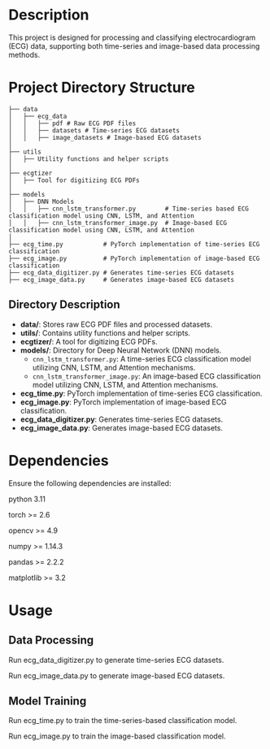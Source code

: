 # Description
This project is designed for processing and classifying electrocardiogram (ECG) data, supporting both time-series and image-based data processing methods.

# Project Directory Structure

```
├── data
│   ├── ecg_data
│   │   ├── pdf # Raw ECG PDF files
│   │   ├── datasets # Time-series ECG datasets
│   │   ├── image_datasets # Image-based ECG datasets
│
├── utils
│   ├── Utility functions and helper scripts
│
├── ecgtizer
│   ├── Tool for digitizing ECG PDFs
│
├── models
│   ├── DNN Models
│   │   ├── cnn_lstm_transformer.py        # Time-series based ECG classification model using CNN, LSTM, and Attention
│   │   ├── cnn_lstm_transformer_image.py  # Image-based ECG classification model using CNN, LSTM, and Attention
│
├── ecg_time.py           # PyTorch implementation of time-series ECG classification
├── ecg_image.py          # PyTorch implementation of image-based ECG classification
├── ecg_data_digitizer.py # Generates time-series ECG datasets
├── ecg_image_data.py     # Generates image-based ECG datasets
```

## Directory Description
- **data/**: Stores raw ECG PDF files and processed datasets.
- **utils/**: Contains utility functions and helper scripts.
- **ecgtizer/**: A tool for digitizing ECG PDFs.
- **models/**: Directory for Deep Neural Network (DNN) models.
  - `cnn_lstm_transformer.py`: A time-series ECG classification model utilizing CNN, LSTM, and Attention mechanisms.
  - `cnn_lstm_transformer_image.py`: An image-based ECG classification model utilizing CNN, LSTM, and Attention mechanisms.
- **ecg_time.py**: PyTorch implementation of time-series ECG classification.
- **ecg_image.py**: PyTorch implementation of image-based ECG classification.
- **ecg_data_digitizer.py**: Generates time-series ECG datasets.
- **ecg_image_data.py**: Generates image-based ECG datasets.

# Dependencies
Ensure the following dependencies are installed:

python 3.11

torch >= 2.6

opencv >= 4.9

numpy >= 1.14.3

pandas >= 2.2.2

matplotlib >= 3.2

# Usage
## Data Processing
Run ecg_data_digitizer.py to generate time-series ECG datasets.

Run ecg_image_data.py to generate image-based ECG datasets.

## Model Training
Run ecg_time.py to train the time-series-based classification model.

Run ecg_image.py to train the image-based classification model.




